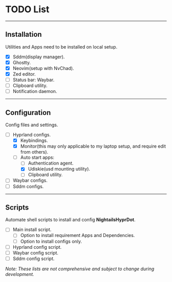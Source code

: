 # TODO List

---
## Installation
Utilities and Apps need to be installed on local setup.
- [x] Sddm(display manager).
- [x] Ghostty.
- [x] Neovim(setup with NvChad).
- [x] Zed editor.
- [ ] Status bar: Waybar.
- [ ] Clipboard utility.
- [ ] Notification daemon.

---
## Configuration
Config files and settings.
- [ ] Hyprland configs.
    - [x] Keybindings.
    - [x] Monitor(this may only applicable to my laptop setup, and require edit from others).
    - [ ] Auto start apps:
        - [ ] Authentication agent.
        - [x] Udiskie(usd mounting utility).
        - [ ] Clipboard utility.
- [ ] Waybar configs.
- [ ] Sddm configs.

---
## Scripts
Automate shell scripts to install and config **NightailsHyprDot**.
- [ ] Main install script.
    - [ ] Option to install requirement Apps and Dependencies.
    - [ ] Option to install configs only.
- [ ] Hyprland config script.
- [ ] Waybar config script.
- [ ] Sddm config script.

*Note: These lists are not comprehensive and subject to change during development.*

